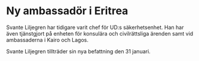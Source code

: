 # Ny ambassadör i Eritrea

Svante Liljegren har tidigare varit chef för UD:s säkerhetsenhet. Han har även tjänstgjort på enheten för konsulära och civilrättsliga ärenden samt vid ambassaderna i Kairo och Lagos.

Svante Liljegren tillträder sin nya befattning den 31 januari.
